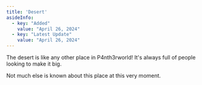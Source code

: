 ```yaml
---
title: 'Desert'
asideInfo:
  - key: "Added"
    value: "April 26, 2024"
  - key: "Latest Update"
    value: "April 26, 2024"
---
```


The desert is like any other place in P4nth3rworld!
It's always full of people looking to make it big.

Not much else is known about this place at this very moment.